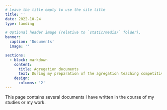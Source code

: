 ```yaml
---
# Leave the title empty to use the site title
title: ''
date: 2022-10-24
type: landing

# Optional header image (relative to `static/media/` folder).
banner:
  caption: 'Documents'
  image: ''

sections:
  - block: markdown
    content:
      title: Agregation documents
      text: During my preparation of the agregation teaching competitive exam, I have prepared lectures and proofs. Feel free to use them !
    design:
      columns: '2'
---
```

This page contains several documents I have written in the course of my studies or my work. 